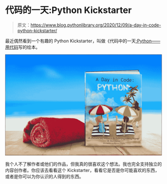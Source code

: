 # 代码的一天:Python Kickstarter

> 原文：<https://www.blog.pythonlibrary.org/2020/12/09/a-day-in-code-python-kickstarter/>

最近偶然看到一个有趣的 Python Kickstarter，叫做《代码中的一天[:Python——用代码](https://www.kickstarter.com/projects/914595512/a-day-in-code-python)写的绘本。

[![](img/304819bd49a42d357193ceb529e8f4c1.png)](https://www.kickstarter.com/projects/914595512/a-day-in-code-python)

我个人不了解作者或他们的作品，但我真的很喜欢这个想法。我也完全支持独立的内容创作者。你应该去看看这个 Kickstarter，看看它是否是你可能喜欢的东西，或者是你可以为你认识的人得到的东西。